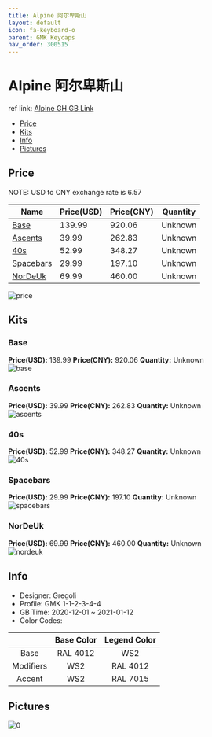 ```yaml
---
title: Alpine 阿尔卑斯山
layout: default
icon: fa-keyboard-o
parent: GMK Keycaps
nav_order: 300515
---
```


# Alpine 阿尔卑斯山

ref link: [Alpine GH GB Link](https://geekhack.org/index.php?topic=109910.0)

* [Price](#price)
* [Kits](#kits)
* [Info](#info)
* [Pictures](#pictures)

## Price

NOTE: USD to CNY exchange rate is 6.57

| Name          | Price(USD)   |  Price(CNY) | Quantity |
| ------------- | ------------ |  ---------- | -------- |
|[Base](#base)|139.99|920.06|Unknown|
|[Ascents](#ascents)|39.99|262.83|Unknown|
|[40s](#40s)|52.99|348.27|Unknown|
|[Spacebars](#spacebars)|29.99|197.10|Unknown|
|[NorDeUk](#nordeuk)|69.99|460.00|Unknown|

<img src="{{ 'assets/images/gmk-keycaps/Alpine/price.png' | relative_url }}" alt="price" class="image featured">

## Kits
### Base  
**Price(USD):** 139.99	**Price(CNY):** 920.06	**Quantity:** Unknown  
<img src="{{ 'assets/images/gmk-keycaps/Alpine/kits_pics/base.jpg' | relative_url }}" alt="base" class="image featured">

### Ascents  
**Price(USD):** 39.99	**Price(CNY):** 262.83	**Quantity:** Unknown  
<img src="{{ 'assets/images/gmk-keycaps/Alpine/kits_pics/ascents.jpg' | relative_url }}" alt="ascents" class="image featured">

### 40s  
**Price(USD):** 52.99	**Price(CNY):** 348.27	**Quantity:** Unknown  
<img src="{{ 'assets/images/gmk-keycaps/Alpine/kits_pics/40s.jpg' | relative_url }}" alt="40s" class="image featured">

### Spacebars  
**Price(USD):** 29.99	**Price(CNY):** 197.10	**Quantity:** Unknown  
<img src="{{ 'assets/images/gmk-keycaps/Alpine/kits_pics/spacebars.jpg' | relative_url }}" alt="spacebars" class="image featured">

### NorDeUk  
**Price(USD):** 69.99	**Price(CNY):** 460.00	**Quantity:** Unknown  
<img src="{{ 'assets/images/gmk-keycaps/Alpine/kits_pics/nordeuk.jpg' | relative_url }}" alt="nordeuk" class="image featured">

## Info
* Designer: Gregoli  
* Profile: GMK 1-1-2-3-4-4  
* GB Time: 2020-12-01 ~ 2021-01-12  
* Color Codes:  

| |Base Color     | Legend Color
| :-------------: | :-------------: | :------------:
|Base|RAL 4012|WS2
|Modifiers|WS2|RAL 4012
|Accent|WS2|RAL 7015


## Pictures  
<img src="{{ 'assets/images/gmk-keycaps/Alpine/rendering_pics/0.jpg' | relative_url }}" alt="0" class="image featured">
